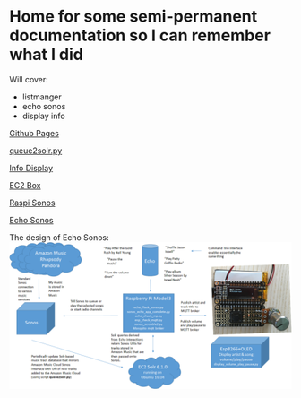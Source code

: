 # Home for some semi-permanent documentation so I can remember what I did

Will cover:

- listmanger
- echo sonos
- display info

[Github Pages](pages.github.com/) 

[queue2solr.py](/queue2solr) 

[Info Display](/info_display) 

[EC2 Box](/ec2) 

[Raspi Sonos](/raspi_sonos)

[Echo Sonos](/echo_sonos) 

The design of Echo Sonos: ![echo sonos](img/echo_sonos7.png)

